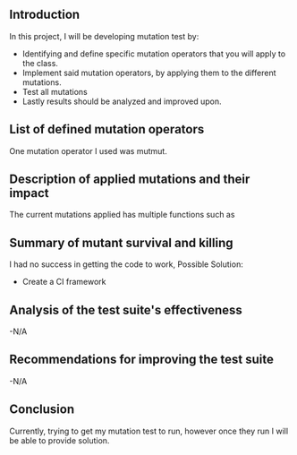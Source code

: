 ## Introduction ##

In this project, I will be developing mutation test by:
- Identifying and define specific mutation operators that you will apply to the class.
- Implement said mutation operators, by applying them to the different mutations.
- Test all mutations 
- Lastly results should be analyzed and improved upon.


## List of defined mutation operators ##
One mutation operator I used was mutmut.

## Description of applied mutations and their impact ##
The current mutations applied has multiple functions such as 

## Summary of mutant survival and killing ##
I had no success in getting the code to work, 
Possible Solution:
- Create a CI framework

## Analysis of the test suite's effectiveness ##
-N/A

## Recommendations for improving the test suite ##
-N/A

## Conclusion ##
Currently, trying to get my mutation test to run, however once they run I will be able to provide solution.
